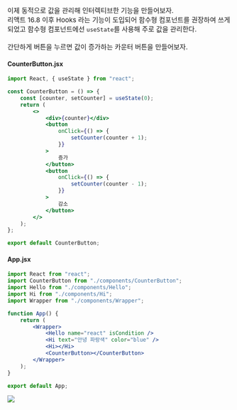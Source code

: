 <p style="font-size:15px">
이제 동적으로 값을 관리해 인터렉티브한 기능을 만들어보자.
<br>
  리액트 16.8 이후 Hooks 라는 기능이 도입되어 함수형 컴포넌트를 권장하여 쓰게 되었고 함수형 컴포넌트에선 <code>useState</code>를 사용해 주로 값을 관리한다.
 <br /><br>
  간단하게 버튼을 누르면 값이 증가하는 카운터 버튼을 만들어보자.
</p>

#### CounterButton.jsx
```jsx
import React, { useState } from "react";

const CounterButton = () => {
    const [counter, setCounter] = useState(0);
    return (
        <>
            <div>{counter}</div>
            <button
                onClick={() => {
                    setCounter(counter + 1);
                }}
            >
                증가
            </button>
            <button
                onClick={() => {
                    setCounter(counter - 1);
                }}
            >
                감소
            </button>
        </>
    );
};

export default CounterButton;

```
#### App.jsx
```jsx
import React from "react";
import CounterButton from "./components/CounterButton";
import Hello from "./components/Hello";
import Hi from "./components/Hi";
import Wrapper from "./components/Wrapper";

function App() {
    return (
        <Wrapper>
            <Hello name="react" isCondition />
            <Hi text="안녕 파랑색" color="blue" />
            <Hi></Hi>
            <CounterButton></CounterButton>
        </Wrapper>
    );
}

export default App;
```
![](https://velog.velcdn.com/images/artlogy/post/d248d6a0-27fd-44a9-a64f-8fa295e3fab1/image.gif)
